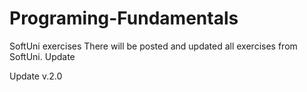 # Programing-Fundamentals
SoftUni exercises
There will be posted and updated all exercises from SoftUni.
Update



Update v.2.0